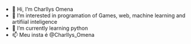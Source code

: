 - 👋 Hi, I’m  Charllys Omena
- 👀 I’m interested in programation of Games, web, machine learning and artifiial inteligence
- 🌱 I’m currently learning  python
- 📫  Meu insta é @Charllys_Omena

<!---
CharllysOmena/CharllysOmena is a ✨ special ✨ repository because its `README.md` (this file) appears on your GitHub profile.
You can click the Preview link to take a look at your changes.
--->
